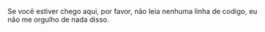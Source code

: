 Se você estiver chego aqui, por favor, não leia nenhuma linha de codigo, eu não me orgulho de nada disso.